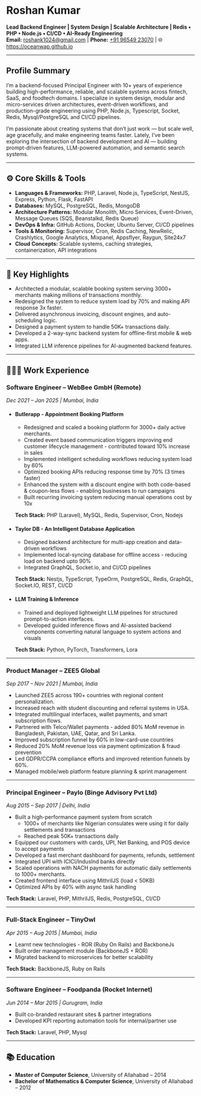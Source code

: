 
# Roshan Kumar

**Lead Backend Engineer | System Design | Scalable Architecture | Redis • PHP • Node.js • CI/CD • AI-Ready Engineering**  
**Email:** [roshank1024@gmail.com](mailto:roshank1024@gmail.com)  |  **Phone:** [+91 96549 23070](tel:919654923070) | 🌐 https://oceanwap.github.io

---

## Profile Summary
I’m a backend-focused Principal Engineer with 10+ years of experience building high-performance, reliable, and scalable systems across fintech, SaaS, and foodtech domains. I specialize in system design, modular and micro-services driven architectures, event-driven workflows, and production-grade engineering using PHP, Node.js, Typescript, Socket, Redis, Mysql/PostgreSQL and CI/CD pipelines.

I’m passionate about creating systems that don’t just work — but scale well, age gracefully, and make engineering teams faster. Lately, I’ve been exploring the intersection of backend development and AI — building prompt-driven features, LLM-powered automation, and semantic search systems.

---

## ⚙️ Core Skills & Tools
- **Languages & Frameworks:** PHP, Laravel, Node.js, TypeScript, NestJS, Express, Python, Flask, FastAPI
- **Databases:** MySQL, PostgreSQL, Redis, MongoDB
- **Architecture Patterns:** Modular Monolith, Micro Services, Event-Driven, Message Queues (SQS, Beanstalkd, Redis Queue)
- **DevOps & Infra:** GitHub Actions, Docker, Ubuntu Server, CI/CD pipelines
- **Tools & Monitoring:** Supervisor, Cron, Redis Caching, NewRelic, Crashlytics, Google Analytics, Mixpanel, Appsflyer, Raygun, Site24x7
- **Cloud Concepts:** Scalable systems, caching strategies, containerization, API integrations

---

## 🚀 Key Highlights
- Architected a modular, scalable booking system serving 3000+ merchants making millions of transactions monthly.
- Redesigned the system to reduce system load by 70% and making API response 3x faster.
- Delivered asynchronous invoicing, discount engines, and auto-scheduling logic.
- Designed a payment system to handle 50K+ transactions daily.
- Developed a 2-way-sync backend system for offline-first mobile & web apps.
- Integrated LLM inference pipelines for AI-augmented backend features.

---

## __🧑🏻‍💻 Work Experience__

### Software Engineer – WebBee GmbH (Remote)
_Dec 2021 – Jan 2025 | Mumbai, India_
- #### Butlerapp - Appointment Booking Platform
    - Redesigned and scaled a booking platform for 3000+ daily active merchants.
    - Created event based communication triggers improving end customer lifecycle management - contributed toward 10% increase in sales
    - Implemented intelligent scheduling workflows reducing system load by 60%
    - Optimized booking APIs reducing response time by 70% (3 times faster)
    - Enhanced the system with a discount engine with both code-based & coupon-less flows - enabling businesses to run campaigns
    - Built recurring invoicing system reducing manual operations cost by 10x
    
    **Tech Stack:** PHP (Laravel), MySQL, Redis, Supervisor, Cron, Nodejs

- #### Taylor DB - An Intelligent Database Application
    - Designed backend architecture for multi-app creation and data-driven workflows
    - Implemented local-syncing database for offline access - reducing load on backend upto 90%
    - Integrated GraphQL, Socket.io, and CI/CD pipelines

    **Tech Stack:** Nestjs, TypeScript, TypeOrm, PostgreSQL, Redis, GraphQL, Socket.IO, REST, CI/CD

- #### LLM Training & Inference
    - Trained and deployed lightweight LLM pipelines for structured prompt-to-action interfaces.
    - Developed guided inference flows and AI-assisted backend components converting natural language to system actions and visuals

    **Tech Stack:** Python, PyTorch, Transformers, Lora

----

### Product Manager – ZEE5 Global
_Sep 2017 – Nov 2021 | Mumbai, India_
- Launched ZEE5 across 190+ countries with regional content personalization.
- Increased reach with student discounting and referral systems in USA. 
- Integrated multilingual interfaces, wallet payments, and smart subscription flows.
- Partnered with Telco/Wallet payments - added 80% MoM revenue in Bangladesh, Pakistan, UAE, Qatar, and Sri Lanka.
- Improved subscription funnel by 60% in low-card-use countries
- Reduced 20% MoM revenue loss via payment optimization & fraud prevention
- Led GDPR/CCPA compliance efforts and improved retention funnels by 60%.
- Managed mobile/web platform feature planning & sprint management

---

### Principal Engineer – Paylo (Binge Advisory Pvt Ltd)
_Aug 2015 – Sep 2017 | Delhi, India_
- Built a high-performance payment system from scratch
    - 1000+ of merchants like Nigerian consulates were using it for daily settlements and transactions
    - Reached peak 50K+ transactions daily
- Equipped our customers with cards, UPI, Net Banking, and POS device to accept payments
- Developed a fast merchant dashboard for payments, refunds, settlement
- Integrated UPI with ICICI/IndusInd banks directly
- Scaled operations with NACH payments for automatic daily settlements to 1000+ merchants.
- Created frontend interface using MithrilJS (load < 50KB)
- Optimized APIs by 40% with async task handling

**Tech Stack:** Laravel, PHP, MithrilJS, Redis, PostgreSQL, CI/CD

---

### Full-Stack Engineer – TinyOwl
_Apr 2015 – Aug 2015 | Mumbai, India_
- Learnt new technologies - ROR (Ruby On Rails) and BackboneJs
- Built order management module (BackboneJS + ROR)
- Migrated backend to microservices for better scalability

**Tech Stack:** BackboneJS, Ruby on Rails

---

### Software Engineer – Foodpanda (Rocket Internet)
_Jun 2014 – Mar 2015 | Gurugram, India_
- Built co-branded restaurant sites & partner integrations
- Developed KPI reporting automation tools for internal/partner use

**Tech Stack:** Laravel, PHP, Mysql 

---

## 📚 Education

- **Master of Computer Science**, University of Allahabad – 2014
- **Bachelor of Mathematics & Computer Science**, University of Allahabad – 2012
